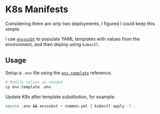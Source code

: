 # K8s Manifests

Considering there are only two deployments, I figured I could keep
this simple.

I use [`envsusbt`](https://www.gnu.org/software/gettext/manual/html_node/envsubst-Invocation.html)
to populate YAML templates with values from the environment, and then
deploy using `kubectl`.

## Usage

Setup a `.env` file using the [`env.template`](./env.template) reference.

```sh
# Modify values as needed
cp env.template .env
```

Update K8s after template substitution, for example:

```sh
source .env && envsubst < common.yml | kubectl apply -f -
```
